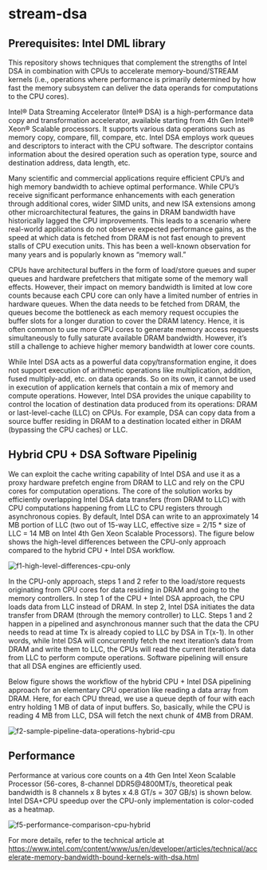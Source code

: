 # stream-dsa
## Prerequisites: Intel DML library 

This repository shows techniques that complement the strengths of Intel DSA in combination with CPUs to accelerate memory-bound/STREAM kernels (i.e., operations where performance is primarily determined by how fast the memory subsystem can deliver the data operands for computations to the CPU cores).

Intel® Data Streaming Accelerator (Intel® DSA) is a high-performance data copy and transformation accelerator, available starting from 4th Gen Intel® Xeon® Scalable processors. It supports various data operations such as memory copy, compare, fill, compare, etc. Intel DSA employs work queues and descriptors to interact with the CPU software. The descriptor contains information about the desired operation such as operation type, source and destination address, data length, etc. 

Many scientific and commercial applications require efficient CPU’s and high memory bandwidth to achieve optimal performance. While CPU’s receive significant performance enhancements with each generation through additional cores, wider SIMD units, and new ISA extensions among other microarchitectural features, the gains in DRAM bandwidth have historically lagged the CPU improvements. This leads to a scenario where real-world applications do not observe expected performance gains, as the speed at which data is fetched from DRAM is not fast enough to prevent stalls of CPU execution units. This has been a well-known observation for many years and is popularly known as “memory wall.”

CPUs have architectural buffers in the form of load/store queues and super queues and hardware prefetchers that mitigate some of the memory wall effects. However, their impact on memory bandwidth is limited at low core counts because each CPU core can only have a limited number of entries in hardware queues. When the data needs to be fetched from DRAM, the queues become the bottleneck as each memory request occupies the buffer slots for a longer duration to cover the DRAM latency. Hence, it is often common to use more CPU cores to generate memory access requests simultaneously to fully saturate available DRAM bandwidth. However, it’s still a challenge to achieve higher memory bandwidth at lower core counts.

While Intel DSA acts as a powerful data copy/transformation engine, it does not support execution of arithmetic operations like multiplication, addition, fused multiply-add, etc. on data operands. So on its own, it cannot be used in execution of application kernels that contain a mix of memory and compute operations. However, Intel DSA provides the unique capability to control the location of destination data produced from its operations: DRAM or last-level-cache (LLC) on CPUs. For example, DSA can copy data from a source buffer residing in DRAM to a destination located either in DRAM (bypassing the CPU caches) or LLC.

## Hybrid CPU + DSA Software Pipelinig
We can exploit the cache writing capability of Intel DSA and use it as a proxy hardware prefetch engine from DRAM to LLC and rely on the CPU cores for computation operations. The core of the solution works by efficiently overlapping Intel DSA data transfers (from DRAM to LLC) with CPU computations happening from LLC to CPU registers through asynchronous copies. By default, Intel DSA can write to an approximately 14 MB portion of LLC (two out of 15-way LLC, effective size = 2/15 * size of LLC = 14 MB on Intel 4th Gen Xeon Scalable Processors). The figure below shows the high-level differences between the CPU-only approach compared to the hybrid CPU + Intel DSA workflow.

![f1-high-level-differences-cpu-only](https://github.com/user-attachments/assets/17345189-5840-43c4-b553-12ebae1b1c02)

In the CPU-only approach, steps 1 and 2 refer to the load/store requests originating from CPU cores for data residing in DRAM and going to the memory controllers. In step 1 of the CPU + Intel DSA approach, the CPU loads data from LLC instead of DRAM. In step 2, Intel DSA initiates the data transfer from DRAM (through the memory controller) to LLC. Steps 1 and 2 happen in a pipelined and asynchronous manner such that the data the CPU needs to read at time Tx is already copied to LLC by DSA in T(x-1). In other words, while Intel DSA will concurrently fetch the next iteration’s data from DRAM and write them to LLC, the CPUs will read the current iteration’s data from LLC to perform compute operations. Software pipelining will ensure that all DSA engines are efficiently used.

Below figure shows the workflow of the hybrid CPU + Intel DSA pipelining approach for an elementary CPU operation like reading a data array from DRAM. Here, for each CPU thread, we use a queue depth of four with each entry holding 1 MB of data of input buffers. So, basically, while the CPU is reading 4 MB from LLC, DSA will fetch the next chunk of 4MB from DRAM.

![f2-sample-pipeline-data-operations-hybrid-cpu](https://github.com/user-attachments/assets/07a6e6c7-c3d4-40ad-9f3f-5a7f906a9d42)

## Performance
Performance at various core counts on a 4th Gen Intel Xeon Scalable Processor (56-cores, 8-channel DDR5@4800MT/s, theoretical peak bandwidth is 8 channels x 8 bytes x 4.8 GT/s = 307 GB/s) is shown below. Intel DSA+CPU speedup over the CPU-only implementation is color-coded as a heatmap.

![f5-performance-comparison-cpu-hybrid](https://github.com/user-attachments/assets/c898cc3d-7845-4dae-b772-70b6dd496175)

For more details, refer to the technical article at https://www.intel.com/content/www/us/en/developer/articles/technical/accelerate-memory-bandwidth-bound-kernels-with-dsa.html
